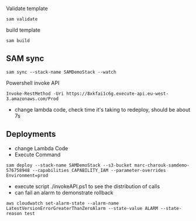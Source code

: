 Validate template

```
sam validate
```

build template

```
sam build
```


## SAM sync

```
sam sync --stack-name SAMDemoStack --watch
```

Powershell invoke API

```
Invoke-RestMethod -Uri https://8xkfai1c6g.execute-api.eu-west-3.amazonaws.com/Prod
```

* change lambda code, check time it's taking to redeploy, should be about 7s

## Deployments

* change Lambda Code
* Execute Command

```
sam deploy --stack-name SAMDemoStack --s3-bucket marc-charouk-samdemo-576758948 --capabilities CAPABILITY_IAM --parameter-overrides Environment=prod
```

* execute script ./invokeAPI.ps1 to see the distribution of calls
* can fail an alarm to demonstrate rollback

```
aws cloudwatch set-alarm-state --alarm-name LatestVersionErrorGreaterThanZeroAlarm --state-value ALARM --state-reason test
```
